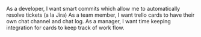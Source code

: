 As a developer, I want smart commits which allow me to automatically resolve tickets (a la Jira)
As a team member, I want trello cards to have their own chat channel and chat log.
As a manager, I want time keeping integration for cards to keep track of work flow.


